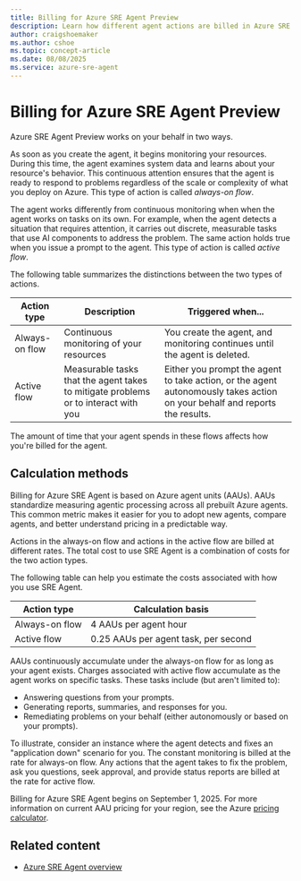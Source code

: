 ```yaml
---
title: Billing for Azure SRE Agent Preview
description: Learn how different agent actions are billed in Azure SRE Agent.
author: craigshoemaker
ms.author: cshoe
ms.topic: concept-article
ms.date: 08/08/2025
ms.service: azure-sre-agent
---
```


# Billing for Azure SRE Agent Preview

Azure SRE Agent Preview works on your behalf in two ways.

As soon as you create the agent, it begins monitoring your resources. During this time, the agent examines system data and learns about your resource's behavior. This continuous attention ensures that the agent is ready to respond to problems regardless of the scale or complexity of what you deploy on Azure. This type of action is called *always-on flow*.

The agent works differently from continuous monitoring when when the agent works on tasks on its own. For example, when the agent detects a situation that requires attention, it carries out discrete, measurable tasks that use AI components to address the problem. The same action holds true when you issue a prompt to the agent. This type of action is called *active flow*.

The following table summarizes the distinctions between the two types of actions.

| Action type | Description | Triggered when... |
|---|---|---|
| Always-on flow | Continuous monitoring of your resources | You create the agent, and monitoring continues until the agent is deleted. |
| Active flow | Measurable tasks that the agent takes to mitigate problems or to interact with you | Either you prompt the agent to take action, or the agent autonomously takes action on your behalf and reports the results. |

The amount of time that your agent spends in these flows affects how you're billed for the agent.

## Calculation methods

Billing for Azure SRE Agent is based on Azure agent units (AAUs). AAUs standardize measuring agentic processing across all prebuilt Azure agents. This common metric makes it easier for you to adopt new agents, compare agents, and better understand pricing in a predictable way.

Actions in the always-on flow and actions in the active flow are billed at different rates. The total cost to use SRE Agent is a combination of costs for the two action types.

The following table can help you estimate the costs associated with how you use SRE Agent.

| Action type | Calculation basis |
|---|---|
| Always-on flow | 4 AAUs per agent hour |
| Active flow  | 0.25 AAUs per agent task, per second |

AAUs continuously accumulate under the always-on flow for as long as your agent exists. Charges associated with active flow accumulate as the agent works on specific tasks. These tasks include (but aren't limited to):

- Answering questions from your prompts.
- Generating reports, summaries, and responses for you.
- Remediating problems on your behalf (either autonomously or based on your prompts).

To illustrate, consider an instance where the agent detects and fixes an "application down" scenario for you. The constant monitoring is billed at the rate for always-on flow. Any actions that the agent takes to fix the problem, ask you questions, seek approval, and provide status reports are billed at the rate for active flow.

Billing for Azure SRE Agent begins on September 1, 2025. For more information on current AAU pricing for your region, see the Azure [pricing calculator](https://azure.microsoft.com/pricing/details/sre-agent/).

## Related content

- [Azure SRE Agent overview](./overview.md)
